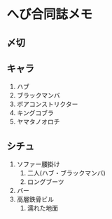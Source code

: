 # へび合同誌メモ

## 〆切

## キャラ

1. ハブ
2. ブラックマンバ
3. ボアコンストリクター
4. キングコブラ
5. ヤマタノオロチ

## シチュ

1. ソファー腰掛け
   1. 二人(ハブ・ブラックマンバ)
   2. ロングブーツ
2. バー
3. 高層鉄骨ビル
   1. 濡れた地面

